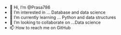 - 👋 Hi, I’m @Prasa786
- 👀 I’m interested in ... Database and data science 
- 🌱 I’m currently learning ... Python and data structures 
- 💞️ I’m looking to collaborate on ...Data science 
- 📫 How to reach me on GitHub 

<!---
Prasa786/Prasa786 is a ✨ special ✨ repository because its `README.md` (this file) appears on your GitHub profile.
You can click the Preview link to take a look at your changes.
--->
